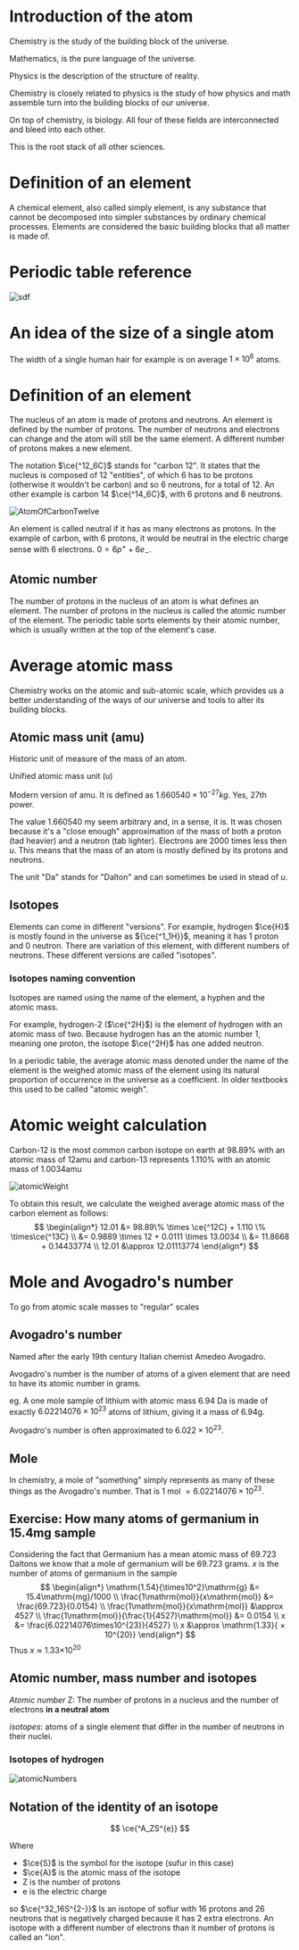 # Introduction of the atom

Chemistry is the study of the building block of the universe.

Mathematics, is the pure language of the universe.

Physics is the description of the structure of reality.

Chemistry is closely related to physics is the study of how physics and math assemble turn into the building blocks of our universe.

On top of chemistry, is biology. All four of these fields are interconnected and bleed into each other.

This is the root stack of all other sciences.

# Definition of an element

A chemical element, also called simply element, is any substance that cannot be decomposed into simpler substances by ordinary chemical processes. Elements are considered the basic building blocks that all matter is made of.

# Periodic table reference

![sdf](https://www.wuwm.com/sites/wuwm/files/styles/x_large/public/201912/AdobeStock_238869971.jpg)

# An idea of the size of a single atom

The width of a single human hair for example is on average $1\times10^6$ atoms. 

# Definition of an element

The nucleus of an atom is made of protons and neutrons. An element is defined by the number of protons. The number of neutrons and electrons can change and the atom will still be the same element. A different number of protons makes a new element.

The notation $\ce{^12_6C}$ stands for "carbon 12". It states that the nucleus is composed of 12 "entities", of which 6 has to be protons (otherwise it wouldn't be carbon) and so 6 neutrons, for a total of 12. An other example is carbon 14 $\ce{^14_6C}$, with 6 protons and 8 neutrons.

![AtomOfCarbonTwelve](C:\Repositories\Courses\Chemistry\Img\AtomOfCarbonTwelve.PNG)

An element is called neutral if it has as many electrons as protons. In the example of carbon, with 6 protons, it would be neutral in the electric charge sense with 6 electrons. $0 = 6p^+ + 6e_-$.

## Atomic number

The number of protons in the nucleus of an atom is what defines an element. The number of protons in the nucleus is called the atomic number of the element. The periodic table sorts elements by their atomic number, which is usually written at the top of the element's case.

# Average atomic mass

Chemistry works on the atomic and sub-atomic scale, which provides us a better understanding of the ways of our universe and tools to alter its building blocks.

## Atomic mass unit (amu)

Historic unit of measure of the mass of an atom.

Unified atomic mass unit (u)

Modern version of amu. It is defined as $1.660540\times10^{-27}kg$. Yes, 27th power. 

The value $1.660540$ my seem arbitrary and, in a sense, it is. It was chosen because it's a "close enough" approximation of the mass of both a proton (tad heavier) and a neutron (tab lighter). Electrons are 2000 times less then $u$. This means that the mass of an atom is mostly defined by its protons and neutrons.

The unit "Da" stands for "Dalton" and can sometimes be used in stead of $u$.

## Isotopes

Elements can come in different "versions". For example, hydrogen $\ce{H}$ is mostly found in the universe as ${\ce{^1_1H}}$, meaning it has 1 proton and 0 neutron. There are variation of this element, with different numbers of neutrons. These different versions are called "isotopes".

### Isotopes naming convention

Isotopes are named using the name of the element, a hyphen and the atomic mass.

For example, hydrogen-2 ($\ce{^2H}$) is the element of hydrogen with an atomic mass of two. Because hydrogen has an the atomic number 1, meaning one proton, the isotope $\ce{^2H}$ has one added neutron.

In a periodic table, the average atomic mass denoted under the name of the element is the weighed atomic mass of the element using its natural proportion of occurrence in the universe as a coefficient. In older textbooks this used to be called "atomic weigh".

# Atomic weight calculation

Carbon-12 is the most common carbon isotope on earth at 98.89% with an atomic mass of 12amu and carbon-13 represents 1.110% with an atomic mass of 1.0034amu

![atomicWeight](C:\Repositories\Courses\Chemistry\Img\atomicWeight.PNG)

To obtain this result, we calculate the weighed average atomic mass of the carbon element as follows:
$$
\begin{align*}
12.01 &= 98.89\% \times \ce{^12C} + 1.110 \% \times\ce{^13C} \\
&= 0.9889 \times 12 + 0.0111 \times 13.0034 \\
&= 11.8668 + 0.14433774 \\
12.01 &\approx 12.01113774
\end{align*}
$$

# Mole and Avogadro's number

To go from atomic scale masses to "regular" scales

## Avogadro's number

Named after the early 19th century Italian chemist Amedeo Avogadro.

Avogadro's number is the number of atoms of a given element that are need to have its atomic number in grams.

eg. A one mole sample of lithium with atomic mass 6.94 Da is made of exactly $6.02214076\times10^{23}$ atoms of lithium, giving it a mass of 6.94g.

Avogadro's number is often approximated to $6.022\times10^23$.

## Mole

In chemistry, a mole of  "something" simply represents as many of these things as the Avogadro's number. That is 1 mol $= 6.02214076\times10^{23}$.

## Exercise: How many atoms of germanium in 15.4mg sample

Considering the fact that Germanium has a mean atomic mass of 69.723 Daltons we know that a mole of germanium will be 69.723 grams. $x$ is the number of atoms of germanium in the sample
$$
\begin{align*}
\mathrm{1.54}{\times10^2}\mathrm{g} &= 15.4\mathrm{mg}/1000 \\
\frac{1\mathrm{mol}}{x\mathrm{mol}} &= \frac{69.723}{0.0154} \\
\frac{1\mathrm{mol}}{x\mathrm{mol}} &\approx 4527 \\
\frac{1\mathrm{mol}}{\frac{1}{4527}\mathrm{mol}} &= 0.0154 \\
x &= \frac{6.02214076\times10^{23}}{4527} \\
x &\approx \mathrm{1.33}{ × 10^{20}}
\end{align*}
$$
Thus $x \approx \mathrm{1.33}{ × 10^{20}}$



## Atomic number, mass number and isotopes

*Atomic number* $\mathrm{Z}$: The number of protons in a nucleus and the number of electrons **in a neutral atom**

*isotopes*: atoms of a single element that differ in the number of neutrons in their nuclei.

 ### Isotopes of hydrogen

![atomicNumbers](C:\Repositories\Courses\Chemistry\Img\atomicNumbers.PNG)

## Notation of the identity of an isotope

$$
\ce{^A_ZS^{e}}
$$

Where 

- $\ce{S}$ is the symbol for the isotope (sufur in this case)
- $\ce{A}$ is the atomic mass of the isotope
- Z is the number of protons
- e is the electric charge

so $\ce{^32_16S^{2-}}$ Is an isotope of soflur with 16 protons and 26 neutrons that is negatively charged because it has 2 extra electrons. An isotope with a different number of electrons than it number of protons is called an "ion".